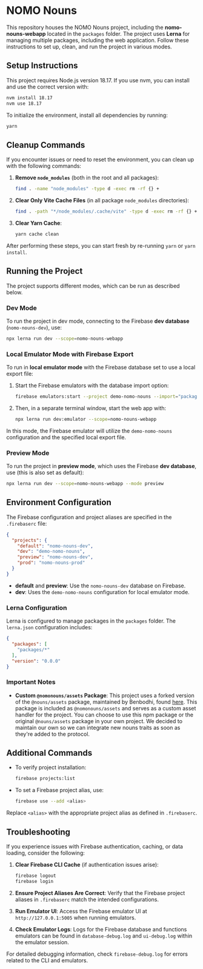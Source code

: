 # NOMO Nouns

This repository houses the NOMO Nouns project, including the **nomo-nouns-webapp** located in the `packages` folder. The project uses **Lerna** for managing multiple packages, including the web application. Follow these instructions to set up, clean, and run the project in various modes.

## Setup Instructions

This project requires Node.js version 18.17. If you use nvm, you can install and use the correct version with:

```bash
nvm install 18.17
nvm use 18.17
```

To initialize the environment, install all dependencies by running:

```bash
yarn
```

## Cleanup Commands

If you encounter issues or need to reset the environment, you can clean up with the following commands:

1. **Remove `node_modules`** (both in the root and all packages):

   ```bash
   find . -name "node_modules" -type d -exec rm -rf {} +
   ```

2. **Clear Only Vite Cache Files** (in all package `node_modules` directories):

   ```bash
   find . -path "*/node_modules/.cache/vite" -type d -exec rm -rf {} +
   ```

3. **Clear Yarn Cache**:

   ```bash
   yarn cache clean
   ```

After performing these steps, you can start fresh by re-running `yarn` or `yarn install`.

## Running the Project

The project supports different modes, which can be run as described below.

### Dev Mode

To run the project in dev mode, connecting to the Firebase **dev database** (`nomo-nouns-dev`), use:

```bash
npx lerna run dev --scope=nomo-nouns-webapp
```

### Local Emulator Mode with Firebase Export

To run in **local emulator mode** with the Firebase database set to use a local export file:

1. Start the Firebase emulators with the database import option:

   ```bash
   firebase emulators:start --project demo-nomo-nouns --import="packages/nomo-nouns-webapp/fixtures/database_export"
   ```

2. Then, in a separate terminal window, start the web app with:

   ```bash
   npx lerna run dev:emulator --scope=nomo-nouns-webapp
   ```

In this mode, the Firebase emulator will utilize the `demo-nomo-nouns` configuration and the specified local export file.

### Preview Mode

To run the project in **preview mode**, which uses the Firebase **dev database**, use (this is also set as default):

```bash
npx lerna run dev --scope=nomo-nouns-webapp --mode preview
```

## Environment Configuration

The Firebase configuration and project aliases are specified in the `.firebaserc` file:

```json
{
  "projects": {
    "default": "nomo-nouns-dev",
    "dev": "demo-nomo-nouns",
    "preview": "nomo-nouns-dev",
    "prod": "nomo-nouns-prod"
  }
}
```

- **default** and **preview**: Use the `nomo-nouns-dev` database on Firebase.
- **dev**: Uses the `demo-nomo-nouns` configuration for local emulator mode.

### Lerna Configuration

Lerna is configured to manage packages in the `packages` folder. The `lerna.json` configuration includes:

```json
{
  "packages": [
    "packages/*"
  ],
  "version": "0.0.0"
}
```

### Important Notes

- **Custom `@nomonouns/assets` Package**: This project uses a forked version of the `@nouns/assets` package, maintained by Benbodhi, found [here](https://github.com/benbodhi/nouns-monorepo/tree/master/packages/nouns-assets). This package is included as `@nomonouns/assets` and serves as a custom asset handler for the project. You can choose to use this npm package or the original `@nouns/assets` package in your own project. We decided to maintain our own so we can integrate new nouns traits as soon as they're added to the protocol.

## Additional Commands

- To verify project installation:

  ```bash
  firebase projects:list
  ```

- To set a Firebase project alias, use:

  ```bash
  firebase use --add <alias>
  ```

Replace `<alias>` with the appropriate project alias as defined in `.firebaserc`.

## Troubleshooting

If you experience issues with Firebase authentication, caching, or data loading, consider the following:

1. **Clear Firebase CLI Cache** (if authentication issues arise):

   ```bash
   firebase logout
   firebase login
   ```

2. **Ensure Project Aliases Are Correct**: Verify that the Firebase project aliases in `.firebaserc` match the intended configurations.

3. **Run Emulator UI**: Access the Firebase emulator UI at `http://127.0.0.1:5005` when running emulators.

4. **Check Emulator Logs**: Logs for the Firebase database and functions emulators can be found in `database-debug.log` and `ui-debug.log` within the emulator session.

For detailed debugging information, check `firebase-debug.log` for errors related to the CLI and emulators.
